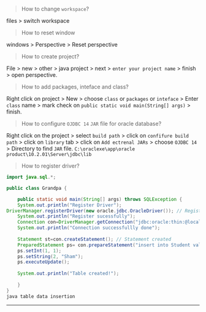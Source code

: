> How to change `workspace`?

files > switch workspace

> How to reset window

windows > Perspective > Reset perspective

> How to create project?

File > new > other > java project > next > `enter your project name` > finish > open perspective.

> How to add packages, inteface and class?

Right click on project > New > choose `class` or `packages` or `inteface` > Enter `class` name > mark check on `public static void main(String[] args)` > finish.

> How to configure `OJDBC 14` `JAR` file for oracle database?

Right click on the project > select `build path` > click on `confifure build path` > click on `library` tab > click on `Add ectrenal JARs` > choose `OJDBC 14`
	> Directory to find `JAR` file. `C:\oraclexe\app\oracle product\10.2.01\Server\jdbc\lib`

> How to register driver?

```java
import java.sql.*;

public class Grandpa {

	public static void main(String[] args) throws SQLException {
	System.out.println("Register Driver");
DriverManager.registerDriver(new oracle.jdbc.OracleDriver()); // Register Driver
	System.out.println("Register sucessfully");
	Connection con=DriverManager.getConnection("jdbc:oracle:thin:@localhost:1521:xe","system","password"); // Connection established
	System.out.println("Connection successfullly done");	
	
	Statement st=con.createStatement(); // Statement created
	PreparedStatement ps= con.prepareStatement("insert into Student values(?,?)");
	ps.setInt(1, 1);
	ps.setString(2, "Sham");
	ps.executeUpdate();
	
	System.out.println("Table created!");
	
	}
}
java table data insertion
```

---
